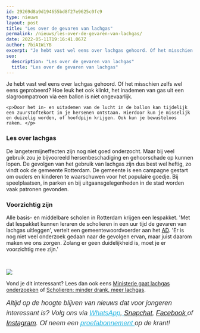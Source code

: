 ```yaml
---
id: 29269d8a9d194655bd8f27e9625c0fc9
type: nieuws
layout: post
title: "Les over de gevaren van lachgas"
permalink: /nieuws/les-over-de-gevaren-van-lachgas/
date: 2022-05-11T19:16:41.067Z
author: 7biA1WiYB
excerpt: "Je hebt vast wel eens over lachgas gehoord. Of het misschien zelfs wel eens geprobeerd? Hoe leuk het ook klinkt, het inademen van gas uit een slagroompatroon via een ballon is niet ongevaarlijk.  "
seo:
  description: "Les over de gevaren van lachgas"
  title: "Les over de gevaren van lachgas"
---
```

Je hebt vast wel eens over lachgas gehoord. Of het misschien zelfs wel eens geprobeerd? Hoe leuk het ook klinkt, het inademen van gas uit een slagroompatroon via een ballon is niet ongevaarlijk.  

    <p>Door het in- en uitademen van de lucht in de ballon kan tijdelijk een zuurstoftekort in je hersenen ontstaan. Hierdoor kun je misselijk en duizelig worden, of hoofdpijn krijgen. Ook kun je bewusteloos raken. </p>
<h3>Les over lachgas</h3>
<p>De langetermijneffecten zijn nog niet goed onderzocht. Maar bij veel gebruik zou je bijvooreeld hersenbeschadiging en gehoorschade op kunnen lopen. De gevolgen van het gebruik van lachgas zijn dus best wel heftig, zo vindt ook de gemeente Rotterdam. De gemeente is een campagne gestart om ouders en kinderen te waarschuwen voor het populaire goedje. Bij speelplaatsen, in parken en bij uitgaansgelegenheden in de stad worden vaak patronen gevonden.</p>
<h3>Voorzichtig zijn</h3>
<p>Alle basis- en middelbare scholen in Rotterdam krijgen een lespakket. 'Met dat lespakket kunnen leraren de scholieren in een uur tijd de gevaren van lachgas uitleggen', vertelt een gemeentewoordvoerder aan het <a href="http://www.ad.nl/rotterdam/campagne-waarschuwt-jongeren-voor-lachgas~a1cca905/" target="_blank">AD</a>. 'Er is nog niet veel onderzoek gedaan naar de gevolgen ervan, maar juist daarom maken we ons zorgen. Zolang er geen duidelijkheid is, moet je er voorzichtig mee zijn.'</p>
<p> </p>
<div class="kader">
<p><img class="kaderafbeelding" src="https://7dagen.netlify.app/sites/default/files/ff.png"></p>
<p>Vond je dit interessant? Lees dan ook eens <a href="https://7dagen.netlify.app/nieuws/ministerie-gaat-lachgas-onderzoeken">Ministerie gaat lachgas onderzoeken</a> of <a href="https://7dagen.netlify.app/trimbos">Scholieren: minder drank, meer lachgas</a>.</p>
<p><em style="box-sizing: inherit; color: rgb(51, 51, 51); font-family: &quot;PT Sans&quot;, sans-serif; font-size: 18px; line-height: 27px;">Altijd op de hoogte blijven van nieuws dat voor jongeren interessant is? Volg ons via </em><em style="box-sizing: inherit; color: rgb(34, 179, 224); transition: color 0.3s ease; font-family: &quot;PT Sans&quot;, sans-serif; font-size: 18px; line-height: 27px;"><a href="https://7dagen.netlify.app/whatsapp" style="box-sizing: inherit; color: rgb(34, 179, 224); transition: color 0.3s ease; font-family: &quot;PT Sans&quot;, sans-serif; font-size: 18px; line-height: 27px;">WhatsApp</a></em><em style="box-sizing: inherit; color: rgb(51, 51, 51); font-family: &quot;PT Sans&quot;, sans-serif; font-size: 18px; line-height: 27px;">,</em><em style="box-sizing: inherit; color: rgb(34, 179, 224); transition: color 0.3s ease; font-family: &quot;PT Sans&quot;, sans-serif; font-size: 18px; line-height: 27px;"><a href="https://7dagen.netlify.app/whatsapp" style="box-sizing: inherit; color: rgb(34, 179, 224); transition: color 0.3s ease; font-family: &quot;PT Sans&quot;, sans-serif; font-size: 18px; line-height: 27px;"> </a></em><em style="box-sizing: inherit; color: rgb(51, 51, 51); font-family: &quot;PT Sans&quot;, sans-serif; font-size: 18px; line-height: 27px;"><a href="https://www.snapchat.com/add/sevendaysnl">Snapchat</a>, <a href="https://www.facebook.com/7Daysnl?ref=bookmarks">Facebook </a>of <a href="https://instagram.com/7DAysnl/">Instagram</a>. Of </em><em style="box-sizing: inherit; color: rgb(51, 51, 51); font-family: &quot;PT Sans&quot;, sans-serif; font-size: 18px; line-height: 27px;">neem een </em><a href="https://abonneren.sevendays.nl/abonneren/abonnementen/ae/artikel" style="box-sizing: inherit; color: rgb(34, 179, 224); transition: color 0.3s ease; font-family: &quot;PT Sans&quot;, sans-serif; font-size: 18px; line-height: 27px;"><em style="box-sizing: inherit;">proefabonnement </em></a><em style="box-sizing: inherit; color: rgb(51, 51, 51); font-family: &quot;PT Sans&quot;, sans-serif; font-size: 18px; line-height: 27px;">op de krant!</em></p>
</div>
  
